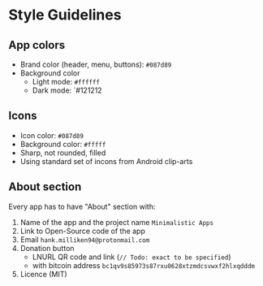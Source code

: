 # Style Guidelines

## App colors
- Brand color (header, menu, buttons): `#087d89`
- Background color
  - Light mode: `#ffffff` 
  - Dark mode: `#121212

## Icons
- Icon color: `#087d89`
- Background color: `#fffff`
- Sharp, not rounded, filled
- Using standard set of incons from Android clip-arts

## About section
Every app has to have "About" section with:

1. Name of the app and the project name `Minimalistic Apps`
2. Link to Open-Source code of the app
3. Email `hank.milliken94@protonmail.com`
4. Donation button 
   * LNURL QR code and link (`// Todo: exact to be specified`)
   * with bitcoin address `bc1qv9s85973s87rxu0628xtzmdcsvwxf2hlxqdddm` 
6. Licence (MIT)
